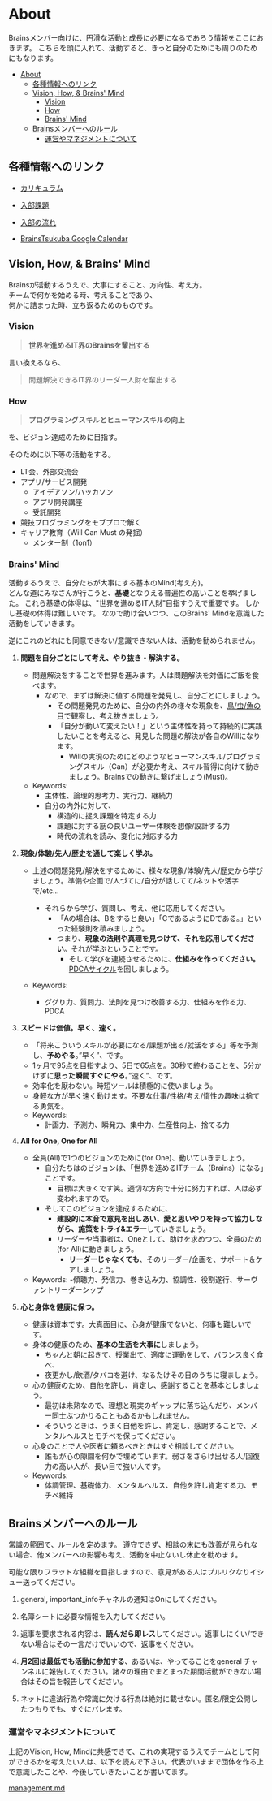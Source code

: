 
# About
Brainsメンバー向けに、円滑な活動と成長に必要になるであろう情報をここにおきます。
こちらを頭に入れて、活動すると、きっと自分のためにも周りのためにもなります。

<!-- TOC -->

- [About](#about)
    - [各種情報へのリンク](#各種情報へのリンク)
    - [Vision, How, & Brains' Mind](#vision-how--brains-mind)
        - [Vision](#vision)
        - [How](#how)
        - [Brains' Mind](#brains-mind)
    - [Brainsメンバーへのルール](#brainsメンバーへのルール)
        - [運営やマネジメントについて](#運営やマネジメントについて)

<!-- /TOC -->

## 各種情報へのリンク
- <a href='https://github.com/brains-tsukuba/Info-and-Rules/blob/master/documents/curriculum.md' target='_blank'>カリキュラム</a>


- <a href='https://github.com/brains-tsukuba/Info-and-Rules/blob/master/documents/entrance_test.md' target='_blank'>入部課題</a>


- [入部の流れ](/documents/enrollment_flow.md)

- <a href='https://calendar.google.com/calendar/embed?src=vgmil359v7udmgl2cr9elph45g%40group.calendar.google.com&ctz=Asia/Tokyo' target='_blank'>BrainsTsukuba Google Calendar</a>


## Vision, How, & Brains' Mind

Brainsが活動するうえで、大事にすること、方向性、考え方。<br>
チームで何かを始める時、考えることであり、<br>
何かに詰まった時、立ち返るためのものです。

### Vision

>**世界を進めるIT界のBrainsを輩出する**

言い換えるなら、<br>

>問題解決できるIT界のリーダー人財を輩出する


### How

>**プログラミングスキルとヒューマンスキルの向上**

を、ビジョン達成のために目指す。

そのために以下等の活動をする。

- LT会、外部交流会
- アプリ/サービス開発
    - アイデアソン/ハッカソン
    - アプリ開発講座
    - 受託開発
- 競技プログラミングをモブプロで解く
- キャリア教育（Will Can Must の発掘）
    - メンター制（1on1）

### Brains' Mind

活動するうえで、自分たちが大事にする基本のMind(考え方)。<br>
どんな道にみなさんが行こうと、**基礎**となりえる普遍性の高いことを挙げました。
これら基礎の体得は、"世界を進めるIT人財"目指すうえで重要です。
しかし基礎の体得は難しいです。
なので助け合いつつ、このBrains' Mindを意識した活動をしていきます。

逆にこれのどれにも同意できない/意識できない人は、活動を勧められません。

1. **問題を自分ごとにして考え、やり抜き・解決する。**
    - 問題解決をすることで世界を進みます。人は問題解決を対価にご飯を食べます。
        - なので、まずは解決に値する問題を発見し、自分ごとにしましょう。
            - その問題発見のために、自分の内外の様々な現象を、<a href="https://matome.naver.jp/odai/2139764760721925201" target="_blank">鳥/虫/魚の目</a>で観察し、考え抜きましょう。
            - 「自分が動いて変えたい！」という主体性を持って持続的に実践したいことを考えると、発見した問題の解決が各自のWillになります。
                - Willの実現のためにどのようなヒューマンスキル/プログラミングスキル（Can）が必要か考え、スキル習得に向けて動きましょう。Brainsでの動きに繋げましょう(Must)。
    - Keywords:
        - 主体性、論理的思考力、実行力、継続力
        - 自分の内外に対して、
            - 構造的に捉え課題を特定する力
            - 課題に対する筋の良いユーザー体験を想像/設計する力
            - 時代の流れを読み、変化に対応する力

1. **現象/体験/先人/歴史を通して楽しく学ぶ。**
    - 上述の問題発見/解決をするために、様々な現象/体験/先人/歴史から学びましょう。準備や企画で/人づてに/自分が話してて/ネットや活字で/etc...
        - それらから学び、質問し、考え、他に応用してください。
            - 「Aの場合は、Bをすると良い」「CであるようにDである。」といった経験則を積みましょう。
            - つまり、**現象の法則や真理を見つけて、それを応用してください**。それが学ぶということです。
                - そして学びを連続させるために、**仕組みを作ってください。**<a href='https://ja.wikipedia.org/wiki/PDCA%E3%82%B5%E3%82%A4%E3%82%AF%E3%83%AB "PDCAサイクル - Wikipedia"' target='_blank'>PDCAサイクル</a>を回しましょう。
            
    - Keywords:
        - ググり力、質問力、法則を見つけ改善する力、仕組みを作る力、PDCA

1. **スピードは価値。早く、速く。**
    - 「将来こういうスキルが必要になる/課題が出る/就活をする」等を予測し、**予めやる**。”早く”、です。
    - 1ヶ月で95点を目指すより、5日で65点を。30秒で終わることを、5分かけずに**思った瞬間すぐにやる**。”速く”、です。
    - 効率化を厭わない。時短ツールは積極的に使いましょう。
    - 身軽な方が早く速く動けます。不要な仕事/性格/考え/惰性の趣味は捨てる勇気を。
    - Keywords:
        - 計画力、予測力、瞬発力、集中力、生産性向上、捨てる力

1. **All for One, One for All**
    - 全員(All)で1つのビジョンのために(for One)、動いていきましょう。
        - 自分たちはのビジョンは、「世界を進めるITチーム（Brains）になる」ことです。
            - 目標は大きくです笑。適切な方向で十分に努力すれば、人は必ず変われますので。
        - そしてこのビジョンを達成するために、
            - **建設的に本音で意見を出しあい、愛と思いやりを持って協力しながら、施策をトライ&エラー**していきましょう。
            - リーダーや当事者は、Oneとして、助けを求めつつ、全員のため(for All)に動きましょう。
                - **リーダーじゃなくても**、そのリーダー/企画を、サポート＆ケアしましょう。
    - Keywords:
        -傾聴力、発信力、巻き込み力、協調性、役割遂行、サーヴァントリーダーシップ

1. **心と身体を健康に保つ。**
    - 健康は資本です。大真面目に、心身が健康でないと、何事も難しいです。
    - 身体の健康のため、**基本の生活を大事に**しましょう。
        - ちゃんと朝に起きて、授業出て、適度に運動をして、バランス良く食べ、
        - 夜更かし/飲酒/タバコを避け、なるたけその日のうちに寝ましょう。
    - 心の健康のため、自他を許し、肯定し、感謝することを基本としましょう。
        - 最初は未熟なので、理想と現実のギャップに落ち込んだり、メンバー同士ぶつかりることもあるかもしれません。
        - そういうときは、うまく自他を許し、肯定し、感謝することで、メンタルヘルスとモチベを保ってください。
    - 心身のことで人や医者に頼るべきときはすぐ相談してください。
        - 誰もが心の隙間を何かで埋めています。弱さをさらけ出せる人/回復力の高い人が、長い目で強い人です。
    - Keywords:
        - 体調管理、基礎体力、メンタルヘルス、自他を許し肯定する力、モチベ維持


## Brainsメンバーへのルール

常識の範囲で、ルールを定めます。
遵守できず、相談の末にも改善が見られない場合、他メンバーへの影響も考え、活動を中止ないし休止を勧めます。

可能な限りフラットな組織を目指しますので、意見がある人はプルリクなりイシュー送ってください。

1. general, important_infoチャネルの通知はOnにしてください。

1. 名簿シートに必要な情報を入力してください。

1. 返事を要求される内容は、**読んだら即レス**してください。返事しにくい/できない場合はその一言だけでいいので、返事をください。

1. **月2回は最低でも活動に参加する**、あるいは、やってることをgeneral チャンネルに報告してください。諸々の理由でまとまった期間活動ができない場合はその旨を報告してください。

1. ネットに違法行為や常識に欠ける行為は絶対に載せない。匿名/限定公開したつもりでも、すぐにバレます。


### 運営やマネジメントについて

上記のVision, How, Mindに共感できて、これの実現するうえでチームとして何ができるかを考えたい人は、以下を読んで下さい。代表がいままで団体を作る上で意識したことや、今後していきたいことが書いてます。

<a href='https://github.com/brains-tsukuba/Info-and-Rules/blob/master/documents/management.md' target='_blank'>management.md</a>
